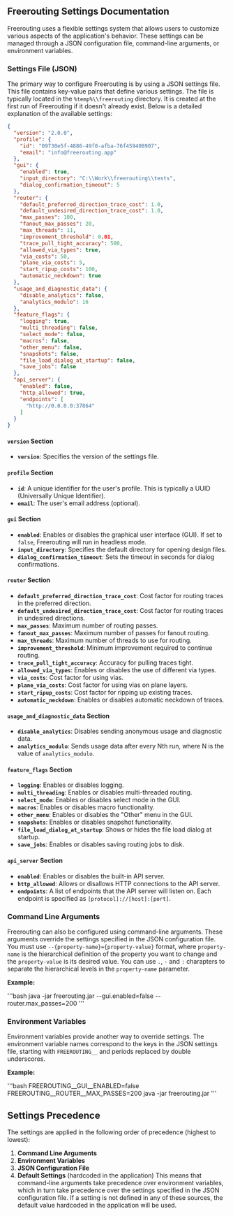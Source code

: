## Freerouting Settings Documentation

Freerouting uses a flexible settings system that allows users to customize various aspects of the application's behavior. These settings can be managed through a JSON configuration file, command-line arguments, or environment variables.

### Settings File (JSON)

The primary way to configure Freerouting is by using a JSON settings file. This file contains key-value pairs that define various settings. The file is typically located in the `%temp%\\freerouting` directory. It is created at the first run of Freerouting if it doesn't already exist. Below is a detailed explanation of the available settings:

```json
{
  "version": "2.0.0",
  "profile": {
    "id": "09730e5f-4886-49f0-afba-76f459408907",
    "email": "info@freerouting.app"
  },
  "gui": {
    "enabled": true,
    "input_directory": "C:\\Work\\freerouting\\tests",
    "dialog_confirmation_timeout": 5
  },
  "router": {
    "default_preferred_direction_trace_cost": 1.0,
    "default_undesired_direction_trace_cost": 1.0,
    "max_passes": 100,
    "fanout_max_passes": 20,
    "max_threads": 11,
    "improvement_threshold": 0.01,
    "trace_pull_tight_accuracy": 500,
    "allowed_via_types": true,
    "via_costs": 50,
    "plane_via_costs": 5,
    "start_ripup_costs": 100,
    "automatic_neckdown": true
  },
  "usage_and_diagnostic_data": {
    "disable_analytics": false,
    "analytics_modulo": 16
  },
  "feature_flags": {
    "logging": true,
    "multi_threading": false,
    "select_mode": false,
    "macros": false,
    "other_menu": false,
    "snapshots": false,
    "file_load_dialog_at_startup": false,
    "save_jobs": false
  },
  "api_server": {
    "enabled": false,
    "http_allowed": true,
    "endpoints": [
      "http://0.0.0.0:37864"
    ]
  }
}
```

#### **`version` Section**

- **`version`**: Specifies the version of the settings file.

#### **`profile` Section**

- **`id`**: A unique identifier for the user's profile. This is typically a UUID (Universally Unique Identifier).
- **`email`**: The user's email address (optional).

#### **`gui` Section**

- **`enabled`**: Enables or disables the graphical user interface (GUI). If set to `false`, Freerouting will run in
  headless mode.
- **`input_directory`**: Specifies the default directory for opening design files.
- **`dialog_confirmation_timeout`**: Sets the timeout in seconds for dialog confirmations.

#### **`router` Section**

- **`default_preferred_direction_trace_cost`**: Cost factor for routing traces in the preferred direction.
- **`default_undesired_direction_trace_cost`**: Cost factor for routing traces in undesired directions.
- **`max_passes`**: Maximum number of routing passes.
- **`fanout_max_passes`**: Maximum number of passes for fanout routing.
- **`max_threads`**: Maximum number of threads to use for routing.
- **`improvement_threshold`**: Minimum improvement required to continue routing.
- **`trace_pull_tight_accuracy`**: Accuracy for pulling traces tight.
- **`allowed_via_types`**: Enables or disables the use of different via types.
- **`via_costs`**: Cost factor for using vias.
- **`plane_via_costs`**: Cost factor for using vias on plane layers.
- **`start_ripup_costs`**: Cost factor for ripping up existing traces.
- **`automatic_neckdown`**: Enables or disables automatic neckdown of traces.

#### **`usage_and_diagnostic_data` Section**

- **`disable_analytics`**: Disables sending anonymous usage and diagnostic data.
- **`analytics_modulo`**: Sends usage data after every Nth run, where N is the value of `analytics_modulo`.

#### **`feature_flags` Section**

- **`logging`**: Enables or disables logging.
- **`multi_threading`**: Enables or disables multi-threaded routing.
- **`select_mode`**: Enables or disables select mode in the GUI.
- **`macros`**: Enables or disables macro functionality.
- **`other_menu`**: Enables or disables the "Other" menu in the GUI.
- **`snapshots`**: Enables or disables snapshot functionality.
- **`file_load_dialog_at_startup`**: Shows or hides the file load dialog at startup.
- **`save_jobs`**: Enables or disables saving routing jobs to disk.

#### **`api_server` Section**

- **`enabled`**: Enables or disables the built-in API server.
- **`http_allowed`**: Allows or disallows HTTP connections to the API server.
- **`endpoints`**: A list of endpoints that the API server will listen on. Each endpoint is specified as
  `[protocol]://[host]:[port]`.

### Command Line Arguments

Freerouting can also be configured using command-line arguments. These arguments override the settings specified in the JSON configuration file. You must use `--{property-name}={property-value}` format, where `property-name` is the hierarchical definition of the property you want to change and the `property-value` is its desired value. You can use `.`, `-` and `:` charapters to separate the hierarchical levels in the `property-name` parameter.

**Example:**

'''bash
java -jar freerouting.jar --gui.enabled=false --router.max_passes=200
'''

### Environment Variables

Environment variables provide another way to override settings. The environment variable names correspond to the keys in the JSON settings file, starting with `FREEROUTING__` and periods replaced by double underscores.

**Example:**

'''bash
FREEROUTING__GUI__ENABLED=false
FREEROUTING__ROUTER__MAX_PASSES=200
java -jar freerouting.jar
'''

## Settings Precedence

The settings are applied in the following order of precedence (highest to lowest):

1. **Command Line Arguments**
2. **Environment Variables**
3. **JSON Configuration File**
4. **Default Settings** (hardcoded in the application)
   This means that command-line arguments take precedence over environment variables, which in turn take precedence over
   the settings specified in the JSON configuration file. If a setting is not defined in any of these sources, the
   default value hardcoded in the application will be used.
